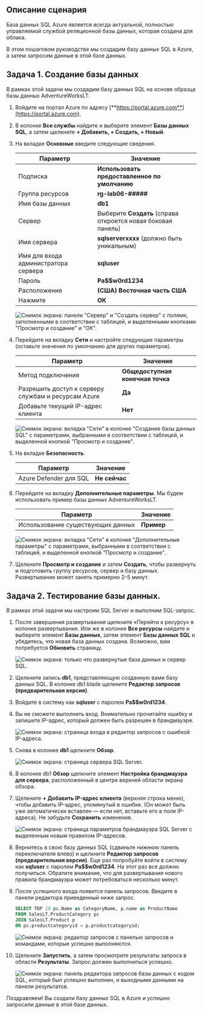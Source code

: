 ## Описание сценария
База данных SQL Azure является всегда актуальной, полностью управляемой службой реляционной базы данных, которая создана для облака.

В этом пошаговом руководстве мы создадим базу данных SQL в Azure, а затем запросим данные в этой базе данных.

## Задача 1. Создание базы данных

В рамках этой задачи мы создадим базу данных SQL на основе образца базы данных AdventureWorksLT.

1. Войдите на портал Azure по адресу [**https://portal.azure.com**](https://portal.azure.com).

2. В колонке **Все службы** найдите и выберите элемент **Базы данных SQL**, а затем щелкните **+ Добавить, + Создать, + Новый**.

3. На вкладке **Основные** введите следующие сведения.

    | Параметр | Значение |
    | --- | --- |
    | Подписка | **Использовать предоставленное по умолчанию** |
    | Группа ресурсов | **rg-lab06-#####** |
    | Имя базы данных| **db1** |
    | Сервер | Выберите **Создать** (справа откроется новая боковая панель)|
    | Имя сервера | **sqlserverxxxx** (должно быть уникальным) |
    | Имя для входа администратора сервера | **sqluser** |
    | Пароль | **Pa$$w0rd1234** |
    | Расположение | **(США) Восточная часть США** |
    | Нажмите  | **ОК** |

   ![Снимок экрана: панели "Сервер" и "Создать сервер" с полями, заполненными в соответствии с таблицей, и выделенными кнопками "Просмотр и создание" и "ОК".](./assets/0501.png)

4. Перейдите на вкладку **Сети** и настройте следующие параметры (оставьте значения по умолчанию для других параметров).

    | Параметр | Значение |
    | --- | --- |
    | Метод подключения | **Общедоступная конечная точка** |
    | Разрешить доступ к серверу службам и ресурсам Azure | **Да** |
    | Добавьте текущий IP-адрес клиента | **Нет** |

   ![Снимок экрана: вкладка "Сети" в колонке "Создание базы данных SQL" с параметрами, выбранными в соответствии с таблицей, и выделенной кнопкой "Просмотр и создание".](./assets/0501b.png)

5. На вкладке **Безопасность**.

    | Параметр | Значение |
    | --- | --- |
    | Azure Defender для SQL| **Не сейчас** |

6. Перейдите на вкладку **Дополнительные параметры**. Мы будем использовать пример базы данных AdventureWorksLT.

    | Параметр | Значение |
    | --- | --- |
    | Использование существующих данных | **Пример** |

    ![Снимок экрана: вкладка "Сети" в колонке "Дополнительные параметры" с параметрами, выбранными в соответствии с таблицей, и выделенной кнопкой "Просмотр и создание".](./assets/0501c.png)

7. Щелкните **Просмотр и создание** и затем **Создать**, чтобы развернуть и подготовить группу ресурсов, сервер и базу данных. Развертывание может занять примерно 2–5 минут.


## Задача 2. Тестирование базы данных.

В рамках этой задачи мы настроим SQL Server и выполним SQL-запрос.

1. После завершения развертывания щелкните «Перейти к ресурсу» в колонке развертывания. Или же в колонке **Все ресурсы** найдите и выберите элемент **Базы данных**, затем элемент **Базы данных SQL** и убедитесь, что новая база данных создана. Возможно, вам потребуется **Обновить** страницу.

    ![Снимок экрана: только что развернутые база данных и сервер SQL.](./assets/0502.png)

2. Щелкните запись **db1**, представляющую созданную вами базу данных SQL. В колонке db1 blade щелкните **Редактор запросов (предварительная версия)**.

3. Войдите в систему как **sqluser** с паролем **Pa$$w0rd1234**.

4. Вы не сможете выполнить вход. Внимательно прочитайте ошибку и запишите IP-адрес, который должен быть разрешен в брандмауэре.

    ![Снимок экрана: страница входа в редактор запросов с ошибкой IP-адреса.](./assets/0503.png)

5. Снова в колонке **db1** щелкните **Обзор**.

    ![Снимок экрана: страница сервера SQL Server.](./assets/0504.png)

6. В колонке db1 **Обзор** щелкните элемент **Настройка брандмауэра для сервера**, расположенный в центре верхней области экрана обзора.

7. Щелкните **+ Добавить IP-адрес клиента** (верхняя строка меню), чтобы добавить IP-адрес, упомянутый в ошибке. (Он может быть уже автоматически вставлен — если нет, вставьте его в поля IP-адреса). Не забудьте **Сохранить** изменения.

    ![Снимок экрана: страница параметров брандмауэра SQL Server с выделенным новым правилом IP-адресов.](./assets/0506.png)

8. Вернитесь в свою базу данных SQL (сдвиньте нижнюю панель переключателя влево) и щелкните **Редактор запросов (предварительная версия)**. Еще раз попробуйте войти в систему как **sqluser** с паролем **Pa$$w0rd1234**. На этот раз все должно получиться. Обратите внимание, что для развертывания нового правила брандмауэра может потребоваться несколько минут.

9. После успешного входа появится панель запросов. Введите в панели редактора приведенный ниже запрос.

    ```SQL
    SELECT TOP 20 pc.Name as CategoryName, p.name as ProductName
    FROM SalesLT.ProductCategory pc
    JOIN SalesLT.Product p
    ON pc.productcategoryid = p.productcategoryid;
    ```

    ![Снимок экрана: редактор запросов с панелью запросов и командами, которые успешно выполняются.](./assets/0507.png)

10. Щелкните **Запустить**, а затем просмотрите результаты запроса в области **Результаты**. Запрос должен выполниться успешно.

    ![Снимок экрана: панель редактора запросов базы данных с кодом SQL, который был успешно выполнен, и выходными данными на панели результатов.](./assets/0508.png)

Поздравляем! Вы создали базу данных SQL в Azure и успешно запросили данные в этой базе данных.
